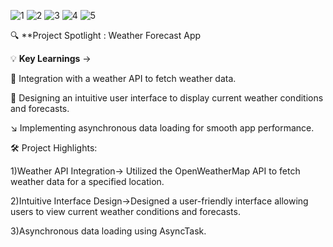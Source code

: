 ![1](https://github.com/UDITYARAJ45/SHADOWFOX/assets/164007955/2f7ea54f-61a8-45d4-b9c4-4d52fb7989ae)
![2](https://github.com/UDITYARAJ45/SHADOWFOX/assets/164007955/ed008d7c-044f-402f-a73d-bb5a6cbaa30a)
![3](https://github.com/UDITYARAJ45/SHADOWFOX/assets/164007955/df279d1f-cd4b-4e50-9100-0ce4815aa0d4)
![4](https://github.com/UDITYARAJ45/SHADOWFOX/assets/164007955/d7372b1e-b17b-47bd-9473-371efed119b4)
![5](https://github.com/UDITYARAJ45/SHADOWFOX/assets/164007955/b929f877-0347-44e1-a9c1-3e5d250d3f35)

🔍 **Project Spotlight : Weather Forecast App

💡 **Key Learnings** ->

💾 Integration with a weather API to fetch weather data.

📲 Designing an intuitive user interface to display current weather conditions and forecasts.

↘ Implementing asynchronous data loading for smooth app performance.

🛠️ Project Highlights:

1)Weather API Integration-> Utilized the OpenWeatherMap API to fetch weather data for a specified location.

2)Intuitive Interface Design->Designed a user-friendly interface allowing users to view current weather conditions and forecasts.

3)Asynchronous data loading using AsyncTask.

